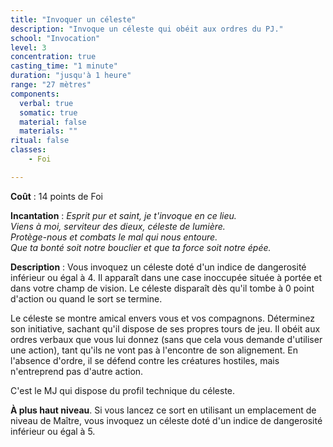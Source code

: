 ```yaml
---
title: "Invoquer un céleste"
description: "Invoque un céleste qui obéit aux ordres du PJ."
school: "Invocation"
level: 3
concentration: true
casting_time: "1 minute"
duration: "jusqu'à 1 heure"
range: "27 mètres"
components:
  verbal: true
  somatic: true
  material: false
  materials: ""
ritual: false
classes:
    - Foi

---
```

**Coût** : 14 points de Foi  

**Incantation** : *Esprit pur et saint, je t'invoque en ce lieu.*    
*Viens à moi, serviteur des dieux, céleste de lumière.*   
*Protège-nous et combats le mal qui nous entoure.*   
*Que ta bonté soit notre bouclier et que ta force soit notre épée.*    

**Description** : Vous invoquez un céleste doté d'un indice de dangerosité inférieur ou égal à 4. Il apparaît dans une case inoccupée située à portée et dans votre champ de vision. Le céleste disparaît dès qu'il tombe à 0 point d'action ou quand le sort se termine.

Le céleste se montre amical envers vous et vos compagnons. Déterminez son initiative, sachant qu'il dispose de ses propres tours de jeu. Il obéit aux ordres verbaux que vous lui donnez (sans que cela vous demande d'utiliser une action), tant qu'ils ne vont pas à l'encontre de son alignement. En l'absence d'ordre, il se défend contre les créatures hostiles, mais n'entreprend pas d'autre action.

C'est le MJ qui dispose du profil technique du céleste.

**À plus haut niveau**. Si vous lancez ce sort en utilisant un emplacement de niveau de Maître, vous invoquez un céleste doté d'un indice de dangerosité inférieur ou égal à 5.
